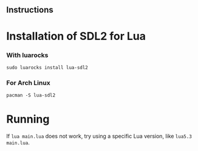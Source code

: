 Instructions
------------

# Installation of SDL2 for Lua

### With luarocks

`sudo luarocks install lua-sdl2`

### For Arch Linux

`pacman -S lua-sdl2`

# Running

If `lua main.lua` does not work, try using a specific Lua version, like `lua5.3 main.lua`.
